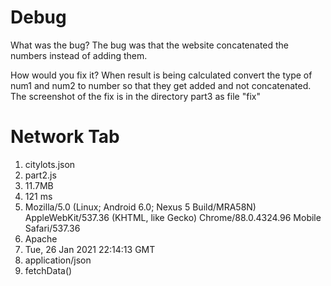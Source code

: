 # Debug
What was the bug?
The bug was that the website concatenated the numbers instead of adding them.

How would you fix it?
When result is being calculated convert the type of num1 and num2 to number so that they get added and not concatenated.
The screenshot of the fix is in the directory part3 as file "fix"

# Network Tab

1. citylots.json
2. part2.js
3. 11.7MB
4. 121 ms
5. Mozilla/5.0 (Linux; Android 6.0; Nexus 5 Build/MRA58N) AppleWebKit/537.36 (KHTML, like Gecko) Chrome/88.0.4324.96 Mobile Safari/537.36
6. Apache
7. Tue, 26 Jan 2021 22:14:13 GMT
8. application/json
9. fetchData()
